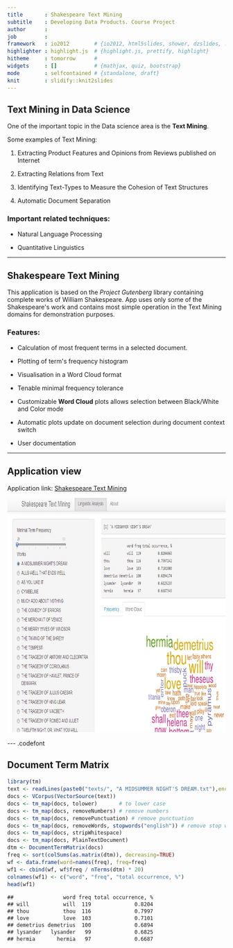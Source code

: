 ```yaml
---
title       : Shakespeare Text Mining
subtitle    : Developing Data Products. Course Project
author      : 
job         : 
framework   : io2012        # {io2012, html5slides, shower, dzslides, ...}
highlighter : highlight.js  # {highlight.js, prettify, highlight}
hitheme     : tomorrow      # 
widgets     : []            # {mathjax, quiz, bootstrap}
mode        : selfcontained # {standalone, draft}
knit        : slidify::knit2slides
---
```


## Text Mining in Data Science

One of the important topic in the Data science area is the **Text Mining**. 

Some examples of Text Mining:

1. Extracting Product Features and Opinions from Reviews published on Internet

2. Extracting Relations from Text

3. Identifying Text-Types to Measure the Cohesion of Text Structures

4. Automatic Document Separation

### Important related techniques:

- Natural Language Processing

- Quantitative Linguistics


---

## Shakespeare Text Mining

This application is based on the *Project Gutenberg* library containing complete works of William Shakespeare. App uses only some of the Shakespeare's work and contains most simple operation in the Text Mining domains for demonstration purposes.
### Features:

- Calculation of most frequent terms in a selected document.

- Plotting of term's frequency histogram

- Visualisation in a Word Cloud format

- Tenable minimal frequency tolerance

- Customizable **Word Cloud** plots allows selection between Black/White and Color mode

- Automatic plots update on document selection during document context switch

- User documentation

---


## Application view 

Application link: <a href="http://zhuchel.shinyapps.io/DevelopDataProducts"> Shakespeare Text Mining</a> 

 <img src="pic.jpg" alt="./pic.gpg" height="540" width="700"> 











--- .codefont 


## Document Term Matrix


```r
library(tm)
text <- readLines(paste0("texts/", "A MIDSUMMER NIGHT'S DREAM.txt"),encoding="UTF-8")
docs <- VCorpus(VectorSource(text))
docs <- tm_map(docs, tolower)       # to lower case
docs <- tm_map(docs, removeNumbers) # remove numbers
docs <- tm_map(docs, removePunctuation) # remove punctuation
docs <- tm_map(docs, removeWords, stopwords("english")) # remove stop words
docs <- tm_map(docs, stripWhitespace)
docs <- tm_map(docs, PlainTextDocument)
dtm <- DocumentTermMatrix(docs)  
freq <- sort(colSums(as.matrix(dtm)), decreasing=TRUE) 
wf <- data.frame(word=names(freq), freq=freq)
wf1 <- cbind(wf, wf$freq / nTerms(dtm) * 20)
colnames(wf1) <- c("word", "freq", "total occurrence, %")
head(wf1)  
```

```
##                word freq total occurrence, %
## will           will  119              0.8204
## thou           thou  116              0.7997
## love           love  103              0.7101
## demetrius demetrius  100              0.6894
## lysander   lysander   99              0.6825
## hermia       hermia   97              0.6687
```




